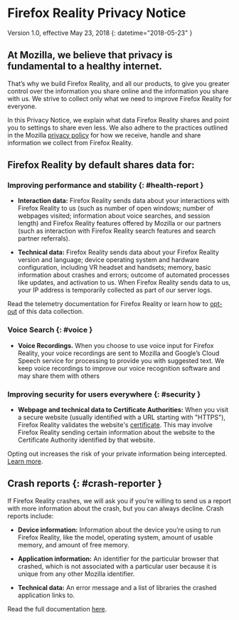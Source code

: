 # Firefox Reality Privacy Notice

Version 1.0, effective May 23, 2018
{: datetime="2018-05-23" }

## At Mozilla, we believe that privacy is fundamental to a healthy internet.

That’s why we build Firefox Reality, and all our products, to give you greater control over the information you share online and the information you share with us. We strive to collect only what we need to improve Firefox Reality for everyone.

In this Privacy Notice, we explain what data Firefox Reality shares and point you to settings to share even less. We also adhere to the practices outlined in the Mozilla [privacy policy](https://www.mozilla.org/en-US/privacy/) for how we receive, handle and share information we collect from Firefox Reality.

## Firefox Reality by default shares data for:

### Improving performance and stability {: #health-report } 

* **Interaction data:** Firefox Reality sends data about your interactions with Firefox Reality to us (such as number of open windows; number of webpages visited; information about voice searches, and session length) and Firefox Reality features offered by Mozilla or our partners (such as interaction with Firefox Reality search features and search partner referrals).

* **Technical data:** Firefox Reality sends data about your Firefox Reality version and language; device operating system and hardware configuration, including VR headset and handsets; memory, basic information about crashes and errors; outcome of automated processes like updates, and activation to us. When Firefox Reality sends data to us, your IP address is temporarily collected as part of our server logs.

Read the telemetry documentation for Firefox Reality or learn how to [opt-out](https://support.mozilla.org/1/mobile/%VERSION%/%OS%/%LOCALE%/reality-telemetry) of this data collection.

### Voice Search {: #voice }

* **Voice Recordings.** When you choose to use voice input for Firefox Reality, your voice recordings are sent to Mozilla and Google’s Cloud Speech service for processing to provide you with suggested text. We keep voice recordings to improve our voice recognition software and may share them with others

### Improving security for users everywhere {: #security }

* **Webpage and technical data to Certificate Authorities:** When you visit a secure website (usually identified with a URL starting with "HTTPS"), Firefox Reality validates the website's [certificate](https://support.mozilla.org/kb/secure-website-certificate). This may involve Firefox Reality sending certain information about the website to the Certificate Authority identified by that website.

Opting out increases the risk of your private information being intercepted. [Learn more](https://support.mozilla.org/kb/advanced-settings-browsing-network-updates-encryption#w_certificates-tab).

## Crash reports {: #crash-reporter }

If Firefox Reality crashes, we will ask you if you’re willing to send us a report with more information about the crash, but you can always decline. Crash reports include:

* **Device information:** Information about the device you’re using to run Firefox Reality, like the model, operating system, amount of usable memory, and amount of free memory. 

* **Application information:** An identifier for the particular browser that crashed, which is not associated with a particular user because it is unique from any other Mozilla identifier.

* **Technical data:** An error message and a list of libraries the crashed application links to. 

Read the full documentation [here](https://github.com/mozilla-mobile/firefox-ios/wiki/Crash-Reporting-with-Sentry).

